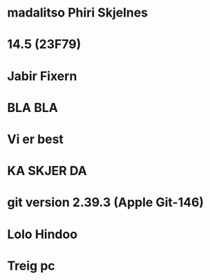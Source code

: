 # madalitso Phiri Skjelnes
# 14.5 (23F79)
# Jabir Fixern
# BLA BLA
# Vi er best
# KA SKJER DA
# git version 2.39.3 (Apple Git-146)
# Lolo Hindoo
# Treig pc